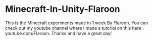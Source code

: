 # Minecraft-In-Unity-Flaroon
 This is the Minecraft experiments made in 1 week By Flaroon. You can check out my youtube channel where i made a tutorial on this here : youtube.com/Flaroon. Thanks and have a great day!
